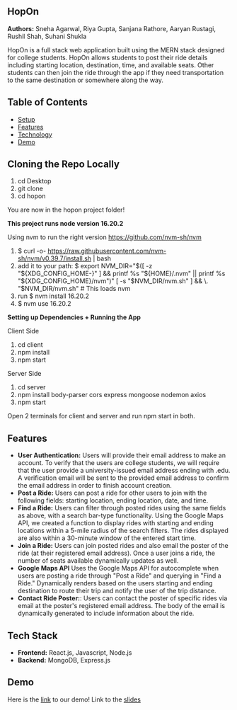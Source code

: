 ## HopOn
**Authors:** Sneha Agarwal, Riya Gupta, Sanjana Rathore, Aaryan Rustagi, Rushil Shah, Suhani Shukla

HopOn is a full stack web application built using the MERN stack designed for college students. HopOn allows students to post their ride details including starting location, destination, time, and available seats. Other students can then join the ride through the app if they need transportation to the same destination or somewhere along the way.

## Table of Contents
- [Setup](#cloning-the-repo-locally)
- [Features](#features)
- [Technology](#technology)
- [Demo](#demo)

## Cloning the Repo Locally
1. cd Desktop
2. git clone <url link>
3. cd hopon

You are now in the hopon project folder!

**This project runs node version 16.20.2**

Using nvm to run the right version https://github.com/nvm-sh/nvm
1. $ curl -o- https://raw.githubusercontent.com/nvm-sh/nvm/v0.39.7/install.sh | bash
2. add it to your path: $ export NVM_DIR="$([ -z "${XDG_CONFIG_HOME-}" ] && printf %s "${HOME}/.nvm" || printf %s "${XDG_CONFIG_HOME}/nvm")"
[ -s "$NVM_DIR/nvm.sh" ] && \. "$NVM_DIR/nvm.sh" # This loads nvm
3. run $ nvm install 16.20.2
4. $ nvm use 16.20.2 

**Setting up Dependencies + Running the App**

Client Side
1. cd client
2. npm install
3. npm start


Server Side
1. cd server
2. npm install body-parser cors express mongoose nodemon axios
3. npm start

Open 2 terminals for client and server and run npm start in both.

## Features
- **User Authentication:** Users will provide their email address to make an account. To verify that the users are college students, we will require that the user provide a university-issued email address ending with .edu. A verification email will be sent to the provided email address to confirm the email address in order to finish account creation.  
- **Post a Ride:** Users can post a ride for other users to join with the following fields: starting location, ending location, date, and time. 
- **Find a Ride:** Users can filter through posted rides using the same fields as above, with a search bar-type functionality. Using the Google Maps API, we created a function to display rides with starting and ending locations within a 5-mile radius of the search filters. The rides displayed are also within a 30-minute window of the entered start time. 
- **Join a Ride:** Users can join posted rides and also email the poster of the ride (at their registered email address). Once a user joins a ride, the number of seats available dynamically updates as well.
- **Google Maps API** Uses the Google Maps API for autocomplete when users are posting a ride through "Post a Ride" and querying in "Find a Ride." Dynamically renders based on the users starting and ending destination to route their trip and notify the user of the trip distance.
- **Contact Ride Poster:**: Users can contact the poster of specific rides via email at the poster's registered email address. The body of the email is dynamically generated to include information about the ride. 

## Tech Stack
-  **Frontend:** React.js, Javascript, Node.js
-  **Backend:** MongoDB, Express.js

## Demo
Here is the [link](https://youtu.be/YG9YJsfNApg) to our demo!
Link to the [slides](https://docs.google.com/presentation/d/1Ue1jCFV2XnbQSuY8iBo3NQaR9KuW1c-cmDeJW9I-z8Y/edit?usp=sharing)
